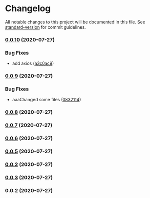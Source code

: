# Changelog

All notable changes to this project will be documented in this file. See [standard-version](https://github.com/conventional-changelog/standard-version) for commit guidelines.

### [0.0.10](https://github.com/jefth/tinyapp-api/compare/v0.0.9...v0.0.10) (2020-07-27)


### Bug Fixes

* add axios ([a3c0ac9](https://github.com/jefth/tinyapp-api/commit/a3c0ac958b8abcbe6fb184ad592f70fb8ac8e063))

### [0.0.9](https://github.com/jefth/tinyapp-api/compare/v0.0.8...v0.0.9) (2020-07-27)


### Bug Fixes

* aaaChanged some files ([0832114](https://github.com/jefth/tinyapp-api/commit/08321146a60641d1b5c9c2f67460ac2d1bbc6467))

### [0.0.8](https://github.com/jefth/tinyapp-api/compare/v0.0.7...v0.0.8) (2020-07-27)

### [0.0.7](https://github.com/jefth/tinyapp-api/compare/v0.0.6...v0.0.7) (2020-07-27)

### [0.0.6](https://github.com/jefth/tinyapp-api/compare/v0.0.5...v0.0.6) (2020-07-27)

### [0.0.5](https://github.com/jefth/tinyapp-api/compare/v0.0.3...v0.0.5) (2020-07-27)

### [0.0.2](https://github.com/jefth/tinyapp-api/compare/v0.0.3...v0.0.2) (2020-07-27)

### [0.0.3](https://github.com/jefth/tinyapp-api/compare/v0.0.2...v0.0.3) (2020-07-27)

### 0.0.2 (2020-07-27)
